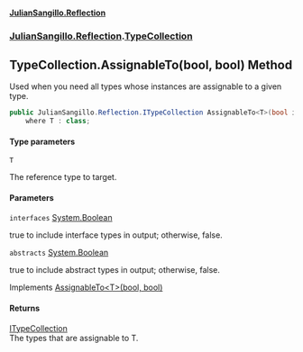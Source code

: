 #### [JulianSangillo.Reflection](JulianSangillo.Reflection/AssemblyInfo.md 'index')
### [JulianSangillo.Reflection](JulianSangillo.Reflection/README.md 'JulianSangillo.Reflection').[TypeCollection](JulianSangillo.Reflection/TypeCollection/README.md 'JulianSangillo.Reflection.TypeCollection')

## TypeCollection.AssignableTo<T>(bool, bool) Method

Used when you need all types whose instances are assignable to a given type.

```csharp
public JulianSangillo.Reflection.ITypeCollection AssignableTo<T>(bool interfaces=false, bool abstracts=false)
    where T : class;
```
#### Type parameters

<a name='JulianSangillo.Reflection.TypeCollection.AssignableTo_T_(bool,bool).T'></a>

`T`

The reference type to target.
#### Parameters

<a name='JulianSangillo.Reflection.TypeCollection.AssignableTo_T_(bool,bool).interfaces'></a>

`interfaces` [System.Boolean](https://docs.microsoft.com/en-us/dotnet/api/System.Boolean 'System.Boolean')

true to include interface types in output; otherwise, false.

<a name='JulianSangillo.Reflection.TypeCollection.AssignableTo_T_(bool,bool).abstracts'></a>

`abstracts` [System.Boolean](https://docs.microsoft.com/en-us/dotnet/api/System.Boolean 'System.Boolean')

true to include abstract types in output; otherwise, false.

Implements [AssignableTo&lt;T&gt;(bool, bool)](JulianSangillo.Reflection/ITypeCollection/AssignableTo_T_(bool,bool)/README.md 'JulianSangillo.Reflection.ITypeCollection.AssignableTo<T>(bool, bool)')

#### Returns
[ITypeCollection](JulianSangillo.Reflection/ITypeCollection/README.md 'JulianSangillo.Reflection.ITypeCollection')  
The types that are assignable to T.